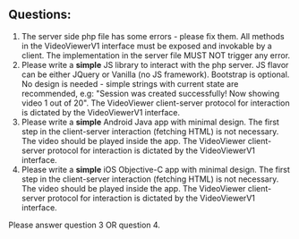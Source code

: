 ## Questions:
1. The server side php file has some errors - please fix them. All methods in the VideoViewerV1 interface must be exposed and invokable by a client. The implementation in the server file MUST NOT trigger any error.
2. Please write a **simple** JS library to interact with the php server. JS flavor can be either JQuery or Vanilla (no JS framework). Bootstrap is optional. No design is needed - simple strings with current state are recommended, e.g: "Session was created successfully! Now showing video 1 out of 20". The VideoViewer client-server protocol for interaction is dictated by the VideoViewerV1 interface.
3. Please write a **simple** Android Java app with minimal design. The first step in the client-server interaction (fetching HTML) is not necessary. The video should be played inside the app. The VideoViewer client-server protocol for interaction is dictated by the VideoViewerV1 interface.
4. Please write a **simple** iOS Objective-C app with minimal design. The first step in the client-server interaction (fetching HTML) is not necessary. The video should be played inside the app. The VideoViewer client-server protocol for interaction is dictated by the VideoViewerV1 interface.

Please answer question 3 OR question 4.
